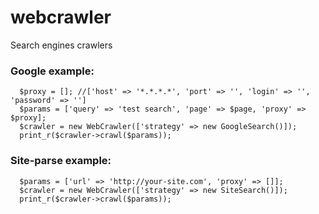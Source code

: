 # webcrawler
Search engines crawlers

### Google example:
```
  $proxy = []; //['host' => '*.*.*.*', 'port' => '', 'login' => '', 'password' => '']
  $params = ['query' => 'test search', 'page' => $page, 'proxy' => $proxy];
  $crawler = new WebCrawler(['strategy' => new GoogleSearch()]);
  print_r($crawler->crawl($params));
```

### Site-parse example:
```
  $params = ['url' => 'http://your-site.com', 'proxy' => []];
  $crawler = new WebCrawler(['strategy' => new SiteSearch()]);
  print_r($crawler->crawl($params));
```
